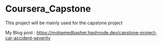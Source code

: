 # Coursera_Capstone
This project will be mainly used for the capstone project

My Blog post : https://mohamedbasher.hashnode.dev/capstone-project-car-accident-severity
